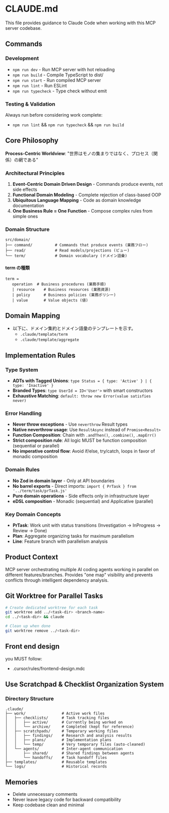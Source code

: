# CLAUDE.md

This file provides guidance to Claude Code when working with this MCP server codebase.

## Commands

### Development
- `npm run dev` - Run MCP server with hot reloading
- `npm run build` - Compile TypeScript to dist/
- `npm run start` - Run compiled MCP server
- `npm run lint` - Run ESLint
- `npm run typecheck` - Type check without emit

### Testing & Validation
Always run before considering work complete:
- `npm run lint` && `npm run typecheck` && `npm run build`

## Core Philosophy

**Process-Centric Worldview**: "世界はモノの集まりではなく、プロセス（関係）の網である"

### Architectural Principles
1. **Event-Centric Domain Driven Design** - Commands produce events, not side effects
2. **Functional Domain Modeling** - Complete rejection of class-based OOP
3. **Ubiquitous Language Mapping** - Code as domain knowledge documentation
4. **One Business Rule = One Function** - Compose complex rules from simple ones

### Domain Structure
```
src/domain/
├── command/          # Commands that produce events (業務フロー)
├── read/             # Read models/projections (ビュー)
└── term/             # Domain vocabulary (ドメイン語彙)
```
#### term の種類
```
term = 
   operation  # Business procedures (業務手順)
   | resource    # Business resources (業務資源)  
   | policy      # Business policies (業務ポリシー)
   | value       # Value objects (値)
```

## Domain Mapping
- 以下に、ドメイン集約とドメイン語彙のテンプレートを示す。
  - `.claude/template/term`
  - `.claude/template/aggregate`

## Implementation Rules

### Type System
- **ADTs with Tagged Unions**: `type Status = { type: 'Active' } | { type: 'Inactive' }`
- **Branded Types**: `type UserId = ID<'User'>` with smart constructors
- **Exhaustive Matching**: `default: throw new Error(value satisfies never)`

### Error Handling
- **Never throw exceptions** - Use `neverthrow` Result types
- **Native neverthrow usage**: Use `ResultAsync` instead of `Promise<Result>`
- **Function Composition**: Chain with `.andThen()`, `.combine()`, `.mapErr()`
- **Strict composition rule**: All logic MUST be function composition (sequential or parallel)
- **No imperative control flow**: Avoid if/else, try/catch, loops in favor of monadic composition

### Domain Rules
- **No Zod in domain layer** - Only at API boundaries
- **No barrel exports** - Direct imports: `import { PrTask } from '../term/task/prTask.js'`
- **Pure domain operations** - Side effects only in infrastructure layer
- **eDSL composition** - Monadic (sequential) and Applicative (parallel)

### Key Domain Concepts
- **PrTask**: Work unit with status transitions (Investigation → InProgress → Review → Done)
- **Plan**: Aggregate organizing tasks for maximum parallelism
- **Line**: Feature branch with parallelism analysis

## Product Context

MCP server orchestrating multiple AI coding agents working in parallel on different features/branches. Provides "one map" visibility and prevents conflicts through intelligent dependency analysis.

## Git Worktree for Parallel Tasks

```bash
# Create dedicated worktree for each task
git worktree add ../<task-dir> <branch-name>
cd ../<task-dir> && claude

# Clean up when done  
git worktree remove ../<task-dir>
```

## Front end design
you MUST follow: 
- .cursor/rules/frontend-design.mdc

## Use Scratchpad & Checklist Organization System
### Directory Structure
```text
.claude/
├── work/                # Active work files
│   ├── checklists/      # Task tracking files
│   │   ├── active/      # Currently being worked on
│   │   └── archive/     # Completed (kept for reference)
│   ├── scratchpads/     # Temporary working files
│   │   ├── findings/    # Research and analysis results
│   │   ├── plans/       # Implementation plans
│   │   └── temp/        # Very temporary files (auto-cleaned)
│   └── agents/          # Inter-agent communication
│       ├── shared/      # Shared findings between agents
│       └── handoffs/    # Task handoff files
├── templates/           # Reusable templates
└── logs/                # Historical records
```

## Memories
- Delete unnecessary comments
- Never leave legacy code for backward compatibility
- Keep codebase clean and minimal